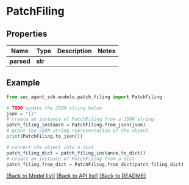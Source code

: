 # PatchFiling


## Properties

Name | Type | Description | Notes
------------ | ------------- | ------------- | -------------
**parsed** | **str** |  | 

## Example

```python
from sec_agent_sdk.models.patch_filing import PatchFiling

# TODO update the JSON string below
json = "{}"
# create an instance of PatchFiling from a JSON string
patch_filing_instance = PatchFiling.from_json(json)
# print the JSON string representation of the object
print(PatchFiling.to_json())

# convert the object into a dict
patch_filing_dict = patch_filing_instance.to_dict()
# create an instance of PatchFiling from a dict
patch_filing_from_dict = PatchFiling.from_dict(patch_filing_dict)
```
[[Back to Model list]](../README.md#documentation-for-models) [[Back to API list]](../README.md#documentation-for-api-endpoints) [[Back to README]](../README.md)


